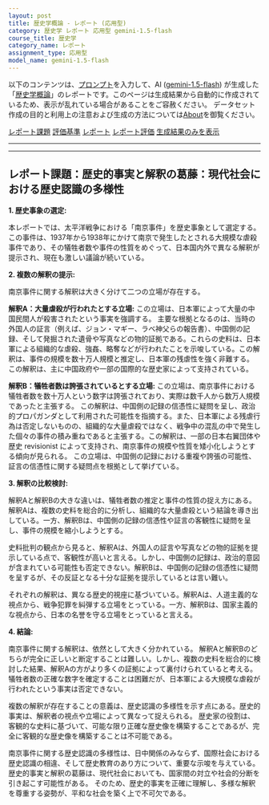```yaml
---
layout: post
title: 歴史学概論 - レポート (応用型)
category: 歴史学 レポート 応用型 gemini-1.5-flash
course_title: 歴史学
category_name: レポート
assignment_type: 応用型
model_name: gemini-1.5-flash
---
```


以下のコンテンツは、[プロンプト](http://127.0.0.1:8000/generated/歴史学/gemini-1.5-flash/prompt_レポート-応用型.md)を入力して、AI ([gemini-1.5-flash](contents/gemini-1.5-flash)) が生成した「[歴史学概論](/contents/歴史学/)」のレポートです。このページは生成結果から自動的に作成されているため、表示が乱れている場合があることをご容赦ください。
データセット作成の目的と利用上の注意および生成の方法については[About](/About)を御覧ください。

[レポート課題](../レポート課題-応用型)
[評価基準](../評価基準-応用型)
[レポート](../レポート-応用型)
[レポート評価](../レポート評価-応用型)
[生成結果のみを表示](http://127.0.0.1:8000/generated/歴史学/gemini-1.5-flash/レポート-応用型.md)
  

***
***
  
## レポート課題：歴史的事実と解釈の葛藤：現代社会における歴史認識の多様性

**1. 歴史事象の選定:**

本レポートでは、太平洋戦争における「南京事件」を歴史事象として選定する。この事件は、1937年から1938年にかけて南京で発生したとされる大規模な虐殺事件であり、その犠牲者数や事件の性質をめぐって、日本国内外で異なる解釈が提示され、現在も激しい議論が続いている。

**2. 複数の解釈の提示:**

南京事件に関する解釈は大きく分けて二つの立場が存在する。

**解釈A：大量虐殺が行われたとする立場:** この立場は、日本軍によって大量の中国民間人が殺害されたという事実を強調する。  主要な根拠となるのは、当時の外国人の証言（例えば、ジョン・マギー、ラベ神父らの報告書）、中国側の記録、そして発掘された遺骨や写真などの物的証拠である。これらの史料は、日本軍による組織的な虐殺、強姦、略奪などが行われたことを示唆している。この解釈は、事件の規模を数十万人規模と推定し、日本軍の残虐性を強く非難する。  この解釈は、主に中国政府や一部の国際的な歴史家によって支持されている。

**解釈B：犠牲者数は誇張されているとする立場:** この立場は、南京事件における犠牲者数を数十万人という数字は誇張されており、実際は数千人から数万人規模であったと主張する。  この解釈は、中国側の記録の信憑性に疑問を呈し、政治的プロパガンダとして利用された可能性を指摘する。また、日本軍による残虐行為は否定しないものの、組織的な大量虐殺ではなく、戦争中の混乱の中で発生した個々の事件の積み重ねであると主張する。この解釈は、一部の日本右翼団体や歴史 revisionist によって支持され、南京事件の規模や性質を矮小化しようとする傾向が見られる。  この立場は、中国側の記録における重複や誇張の可能性、証言の信憑性に関する疑問点を根拠として挙げている。


**3. 解釈の比較検討:**

解釈Aと解釈Bの大きな違いは、犠牲者数の推定と事件の性質の捉え方にある。解釈Aは、複数の史料を総合的に分析し、組織的な大量虐殺という結論を導き出している。一方、解釈Bは、中国側の記録の信憑性や証言の客観性に疑問を呈し、事件の規模を縮小しようとする。

史料批判の観点から見ると、解釈Aは、外国人の証言や写真などの物的証拠を提示している点で、客観性が高いと言える。しかし、中国側の記録は、政治的意図が含まれている可能性も否定できない。解釈Bは、中国側の記録の信憑性に疑問を呈するが、その反証となる十分な証拠を提示しているとは言い難い。

それぞれの解釈は、異なる歴史的視座に基づいている。解釈Aは、人道主義的な視点から、戦争犯罪を糾弾する立場をとっている。一方、解釈Bは、国家主義的な視点から、日本の名誉を守る立場をとっていると言える。

**4. 結論:**

南京事件に関する解釈は、依然として大きく分かれている。  解釈Aと解釈Bのどちらが完全に正しいと断定することは難しい。しかし、複数の史料を総合的に検討した結果、解釈Aの方がより多くの証拠によって裏付けられていると考える。  犠牲者数の正確な数字を確定することは困難だが、日本軍による大規模な虐殺が行われたという事実は否定できない。

複数の解釈が存在することの意義は、歴史認識の多様性を示す点にある。歴史的事実は、解釈者の視点や立場によって異なって捉えられる。  歴史家の役割は、客観的な史料に基づいて、可能な限り正確な歴史像を構築することであるが、完全に客観的な歴史像を構築することは不可能である。

南京事件に関する歴史認識の多様性は、日中関係のみならず、国際社会における歴史認識の相違、そして歴史教育のあり方について、重要な示唆を与えている。歴史的事実と解釈の葛藤は、現代社会においても、国家間の対立や社会的分断を引き起こす可能性がある。  そのため、歴史的事実を正確に理解し、多様な解釈を尊重する姿勢が、平和な社会を築く上で不可欠である。
